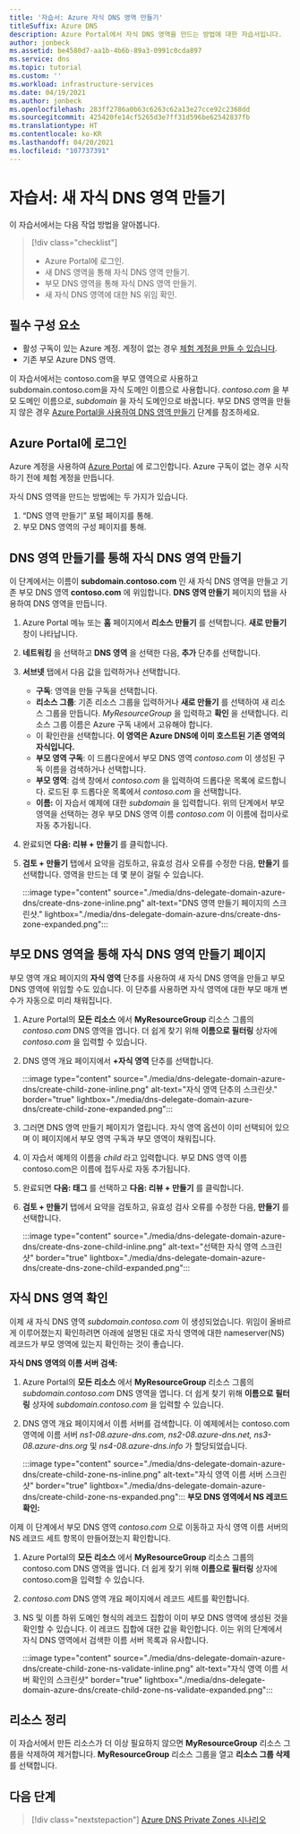 ```yaml
---
title: '자습서: Azure 자식 DNS 영역 만들기'
titleSuffix: Azure DNS
description: Azure Portal에서 자식 DNS 영역을 만드는 방법에 대한 자습서입니다.
author: jonbeck
ms.assetid: be4580d7-aa1b-4b6b-89a3-0991c0cda897
ms.service: dns
ms.topic: tutorial
ms.custom: ''
ms.workload: infrastructure-services
ms.date: 04/19/2021
ms.author: jonbeck
ms.openlocfilehash: 283ff2786a0b63c6263c62a13e27cce92c2368dd
ms.sourcegitcommit: 425420fe14cf5265d3e7ff31d596be62542837fb
ms.translationtype: HT
ms.contentlocale: ko-KR
ms.lasthandoff: 04/20/2021
ms.locfileid: "107737391"
---
```

# <a name="tutorial-creating-a-new-child-dns-zone"></a>자습서: 새 자식 DNS 영역 만들기

이 자습서에서는 다음 작업 방법을 알아봅니다. 

> [!div class="checklist"]
> * Azure Portal에 로그인.
> * 새 DNS 영역을 통해 자식 DNS 영역 만들기.
> * 부모 DNS 영역을 통해 자식 DNS 영역 만들기.
> * 새 자식 DNS 영역에 대한 NS 위임 확인.

## <a name="prerequisites"></a>필수 구성 요소

* 활성 구독이 있는 Azure 계정.  계정이 없는 경우 [체험 계정을 만들 수 있습니다](https://azure.microsoft.com/free/?WT.mc_id=A261C142F).
* 기존 부모 Azure DNS 영역.  

이 자습서에서는 contoso.com을 부모 영역으로 사용하고 subdomain.contoso.com을 자식 도메인 이름으로 사용합니다.  *contoso.com* 을 부모 도메인 이름으로, *subdomain* 을 자식 도메인으로 바꿉니다.  부모 DNS 영역을 만들지 않은 경우 [Azure Portal을 사용하여 DNS 영역 만들기](./dns-getstarted-portal.md#create-a-dns-zone) 단계를 참조하세요. 


## <a name="sign-in-to-azure-portal"></a>Azure Portal에 로그인

Azure 계정을 사용하여 [Azure Portal](https://portal.azure.com/) 에 로그인합니다.
Azure 구독이 없는 경우 시작하기 전에 체험 계정을 만듭니다.

자식 DNS 영역을 만드는 방법에는 두 가지가 있습니다.
1.  “DNS 영역 만들기” 포털 페이지를 통해.
1.  부모 DNS 영역의 구성 페이지를 통해.

## <a name="create-child-dns-zone-via-create-dns-zone"></a>DNS 영역 만들기를 통해 자식 DNS 영역 만들기

이 단계에서는 이름이 **subdomain.contoso.com** 인 새 자식 DNS 영역을 만들고 기존 부모 DNS 영역 **contoso.com** 에 위임합니다. **DNS 영역 만들기** 페이지의 탭을 사용하여 DNS 영역을 만듭니다.
1.  Azure Portal 메뉴 또는 **홈** 페이지에서 **리소스 만들기** 를 선택합니다. **새로 만들기** 창이 나타납니다.
1.  **네트워킹** 을 선택하고 **DNS 영역** 을 선택한 다음, **추가** 단추를 선택합니다.

1.  **서브넷** 탭에서 다음 값을 입력하거나 선택합니다.
    * **구독**: 영역을 만들 구독을 선택합니다.
    * **리소스 그룹**: 기존 리소스 그룹을 입력하거나 **새로 만들기** 를 선택하여 새 리소스 그룹을 만듭니다. *MyResourceGroup* 을 입력하고 **확인** 을 선택합니다. 리소스 그룹 이름은 Azure 구독 내에서 고유해야 합니다.
    * 이 확인란을 선택합니다. **이 영역은 Azure DNS에 이미 호스트된 기존 영역의 자식입니다.**
    * **부모 영역 구독**: 이 드롭다운에서 부모 DNS 영역 *contoso.com* 이 생성된 구독 이름을 검색하거나 선택합니다.
    * **부모 영역**: 검색 창에서 *contoso.com* 을 입력하여 드롭다운 목록에 로드합니다. 로드된 후 드롭다운 목록에서 *contoso.com* 을 선택합니다.
    * **이름:** 이 자습서 예제에 대한 *subdomain* 을 입력합니다. 위의 단계에서 부모 영역을 선택하는 경우 부모 DNS 영역 이름 *contoso.com* 이 이름에 접미사로 자동 추가됩니다.

1. 완료되면 **다음: 리뷰 + 만들기** 를 클릭합니다.
1. **검토 + 만들기** 탭에서 요약을 검토하고, 유효성 검사 오류를 수정한 다음, **만들기** 를 선택합니다.
영역을 만드는 데 몇 분이 걸릴 수 있습니다.

    :::image type="content" source="./media/dns-delegate-domain-azure-dns/create-dns-zone-inline.png" alt-text="DNS 영역 만들기 페이지의 스크린샷." lightbox="./media/dns-delegate-domain-azure-dns/create-dns-zone-expanded.png":::

## <a name="create-child-dns-zone-via-parent-dns-zone-overview-page"></a>부모 DNS 영역을 통해 자식 DNS 영역 만들기 페이지
부모 영역 개요 페이지의 **자식 영역** 단추를 사용하여 새 자식 DNS 영역을 만들고 부모 DNS 영역에 위임할 수도 있습니다. 이 단추를 사용하면 자식 영역에 대한 부모 매개 변수가 자동으로 미리 채워집니다. 

1.  Azure Portal의 **모든 리소스** 에서 **MyResourceGroup** 리소스 그룹의 *contoso.com* DNS 영역을 엽니다. 더 쉽게 찾기 위해 **이름으로 필터링** 상자에 *contoso.com* 을 입력할 수 있습니다.
1.  DNS 영역 개요 페이지에서 **+자식 영역** 단추를 선택합니다.

      :::image type="content" source="./media/dns-delegate-domain-azure-dns/create-child-zone-inline.png" alt-text="자식 영역 단추의 스크린샷." border="true" lightbox="./media/dns-delegate-domain-azure-dns/create-child-zone-expanded.png":::

1.  그러면 DNS 영역 만들기 페이지가 열립니다. 자식 영역 옵션이 이미 선택되어 있으며 이 페이지에서 부모 영역 구독과 부모 영역이 채워집니다.
1.  이 자습서 예제의 이름을 *child* 라고 입력합니다. 부모 DNS 영역 이름 contoso.com은 이름에 접두사로 자동 추가됩니다.
1.  완료되면 **다음: 태그** 를 선택하고 **다음: 리뷰 + 만들기** 를 클릭합니다.
1.  **검토 + 만들기** 탭에서 요약을 검토하고, 유효성 검사 오류를 수정한 다음, **만들기** 를 선택합니다.

    :::image type="content" source="./media/dns-delegate-domain-azure-dns/create-dns-zone-child-inline.png" alt-text="선택한 자식 영역 스크린샷" border="true" lightbox="./media/dns-delegate-domain-azure-dns/create-dns-zone-child-expanded.png":::

## <a name="verify-child-dns-zone"></a>자식 DNS 영역 확인
이제 새 자식 DNS 영역 *subdomain.contoso.com* 이 생성되었습니다. 위임이 올바르게 이루어졌는지 확인하려면 아래에 설명된 대로 자식 영역에 대한 nameserver(NS) 레코드가 부모 영역에 있는지 확인하는 것이 좋습니다.  

**자식 DNS 영역의 이름 서버 검색:**

1.  Azure Portal의 **모든 리소스** 에서 **MyResourceGroup** 리소스 그룹의 *subdomain.contoso.com* DNS 영역을 엽니다. 더 쉽게 찾기 위해 **이름으로 필터링** 상자에 *subdomain.contoso.com* 을 입력할 수 있습니다.
1.  DNS 영역 개요 페이지에서 이름 서버를 검색합니다. 이 예제에서는 contoso.com 영역에 이름 서버 *ns1-08.azure-dns.com, ns2-08.azure-dns.net, ns3-08.azure-dns.org* 및 *ns4-08.azure-dns.info* 가 할당되었습니다.

      :::image type="content" source="./media/dns-delegate-domain-azure-dns/create-child-zone-ns-inline.png" alt-text="자식 영역 이름 서버 스크린샷" border="true" lightbox="./media/dns-delegate-domain-azure-dns/create-child-zone-ns-expanded.png":::
**부모 DNS 영역에서 NS 레코드 확인:**

이제 이 단계에서 부모 DNS 영역 *contoso.com* 으로 이동하고 자식 영역 이름 서버의 NS 레코드 세트 항목이 만들어졌는지 확인합니다.

1. Azure Portal의 **모든 리소스** 에서 **MyResourceGroup** 리소스 그룹의 contoso.com DNS 영역을 엽니다. 더 쉽게 찾기 위해 **이름으로 필터링** 상자에 contoso.com을 입력할 수 있습니다.
1.  *contoso.com* DNS 영역 개요 페이지에서 레코드 세트를 확인합니다.
1.  NS 및 이름 하위 도메인 형식의 레코드 집합이 이미 부모 DNS 영역에 생성된 것을 확인할 수 있습니다. 이 레코드 집합에 대한 값을 확인합니다. 이는 위의 단계에서 자식 DNS 영역에서 검색한 이름 서버 목록과 유사합니다.

     :::image type="content" source="./media/dns-delegate-domain-azure-dns/create-child-zone-ns-validate-inline.png" alt-text="자식 영역 이름 서버 확인의 스크린샷" border="true" lightbox="./media/dns-delegate-domain-azure-dns/create-child-zone-ns-validate-expanded.png":::
## <a name="clean-up-resources"></a>리소스 정리
이 자습서에서 만든 리소스가 더 이상 필요하지 않으면 **MyResourceGroup** 리소스 그룹을 삭제하여 제거합니다. **MyResourceGroup** 리소스 그룹을 열고 **리소스 그룹 삭제** 를 선택합니다.

## <a name="next-steps"></a>다음 단계

> [!div class="nextstepaction"]
> [Azure DNS Private Zones 시나리오](private-dns-scenarios.md)
